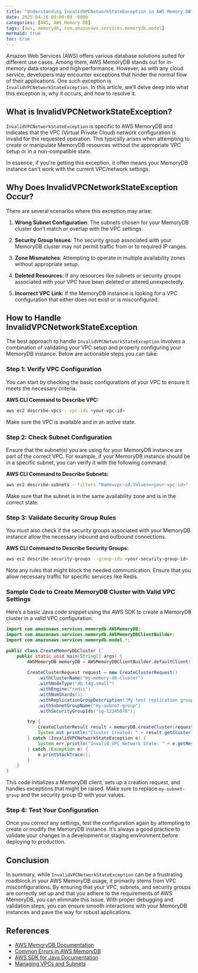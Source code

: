 ```yaml
---
title: "Understanding InvalidVPCNetworkStateException in AWS Memory DB"
date: 2025-04-16 09:00:00 -0000
categories: [AWS, AWS Memory DB]
tags: [aws, memorydb, com.amazonaws.services.memorydb.model]
mermaid: true
toc: true
---
```



Amazon Web Services (AWS) offers various database solutions suited for different use cases. Among them, AWS MemoryDB stands out for in-memory data storage and high performance. However, as with any cloud service, developers may encounter exceptions that hinder the normal flow of their applications. One such exception is `InvalidVPCNetworkStateException`. In this article, we'll delve deep into what this exception is, why it occurs, and how to resolve it. 

## What is InvalidVPCNetworkStateException?

`InvalidVPCNetworkStateException` is specific to AWS MemoryDB and indicates that the VPC (Virtual Private Cloud) network configuration is invalid for the requested operation. This typically arises when attempting to create or manipulate MemoryDB resources without the appropriate VPC setup or in a non-compatible state.

In essence, if you're getting this exception, it often means your MemoryDB instance can't work with the current VPC/network settings. 

## Why Does InvalidVPCNetworkStateException Occur?

There are several scenarios where this exception may arise:

1. **Wrong Subnet Configuration**: The subnets chosen for your MemoryDB cluster don’t match or overlap with the VPC settings.
   
2. **Security Group Issues**: The security group associated with your MemoryDB cluster may not permit traffic from or to required IP ranges.

3. **Zone Mismatches**: Attempting to operate in multiple availability zones without appropriate setup.

4. **Deleted Resources**: If any resources like subnets or security groups associated with your VPC have been deleted or altered unexpectedly.

5. **Incorrect VPC Link**: If the MemoryDB instance is looking for a VPC configuration that either does not exist or is misconfigured.

## How to Handle InvalidVPCNetworkStateException

The best approach to handle `InvalidVPCNetworkStateException` involves a combination of validating your VPC setup and properly configuring your MemoryDB instance. Below are actionable steps you can take:

### Step 1: Verify VPC Configuration

You can start by checking the basic configurations of your VPC to ensure it meets the necessary criteria.

**AWS CLI Command to Describe VPC:**
```bash
aws ec2 describe-vpcs --vpc-ids <your-vpc-id>
```

Make sure the VPC is available and in an active state.

### Step 2: Check Subnet Configuration

Ensure that the subnet(s) you are using for your MemoryDB instance are part of the correct VPC. For example, if your MemoryDB instance should be in a specific subnet, you can verify it with the following command:

**AWS CLI Command to Describe Subnets:**
```bash
aws ec2 describe-subnets --filters "Name=vpc-id,Values=<your-vpc-id>"
```

Make sure that the subnet is in the same availability zone and is in the correct state.

### Step 3: Validate Security Group Rules

You must also check if the security groups associated with your MemoryDB instance allow the necessary inbound and outbound connections.

**AWS CLI Command to Describe Security Groups:**
```bash
aws ec2 describe-security-groups --group-ids <your-security-group-id>
```

Note any rules that might block the needed communication. Ensure that you allow necessary traffic for specific services like Redis.

### Sample Code to Create MemoryDB Cluster with Valid VPC Settings

Here’s a basic Java code snippet using the AWS SDK to create a MemoryDB cluster in a valid VPC configuration:

```java
import com.amazonaws.services.memorydb.AWSMemoryDB;
import com.amazonaws.services.memorydb.AWSMemoryDBClientBuilder;
import com.amazonaws.services.memorydb.model.*;

public class CreateMemoryDbCluster {
    public static void main(String[] args) {
        AWSMemoryDB memoryDB = AWSMemoryDBClientBuilder.defaultClient();
        
        CreateClusterRequest request = new CreateClusterRequest()
            .withClusterName("my-memory-db-cluster")
            .withNodeType("db.t4g.small")
            .withEngine("redis")
            .withNumShards(1)
            .withReplicationGroupDescription("My test replication group")
            .withSubnetGroupName("my-subnet-group")
            .withSecurityGroupIds("sg-12345678");

        try {
            CreateClusterResult result = memoryDB.createCluster(request);
            System.out.println("Cluster Created: " + result.getCluster().getClusterName());
        } catch (InvalidVPCNetworkStateException e) {
            System.err.println("Invalid VPC Network State: " + e.getMessage());
        } catch (Exception e) {
            e.printStackTrace();
        }
    }
}
```

This code initializes a MemoryDB client, sets up a creation request, and handles exceptions that might be raised. Make sure to replace `my-subnet-group` and the security group ID with your values.

### Step 4: Test Your Configuration

Once you correct any settings, test the configuration again by attempting to create or modify the MemoryDB instance. It’s always a good practice to validate your changes in a development or staging environment before deploying to production.

## Conclusion

In summary, while `InvalidVPCNetworkStateException` can be a frustrating roadblock in your AWS MemoryDB usage, it primarily stems from VPC misconfigurations. By ensuring that your VPC, subnets, and security groups are correctly set up and that you adhere to the requirements of AWS MemoryDB, you can eliminate this issue. With proper debugging and validation steps, you can ensure smooth interactions with your MemoryDB instances and pave the way for robust applications.

## References

- [AWS MemoryDB Documentation](https://docs.aws.amazon.com/memorydb/latest/devguide/what-is.html)
- [Common Errors in AWS MemoryDB](https://docs.aws.amazon.com/memorydb/latest/devguide/errors.html)
- [AWS SDK for Java Documentation](https://docs.aws.amazon.com/sdk-for-java/latest/developer-guide/home.html)
- [Managing VPCs and Subnets](https://docs.aws.amazon.com/vpc/latest/userguide/VPC_Subnets.html)